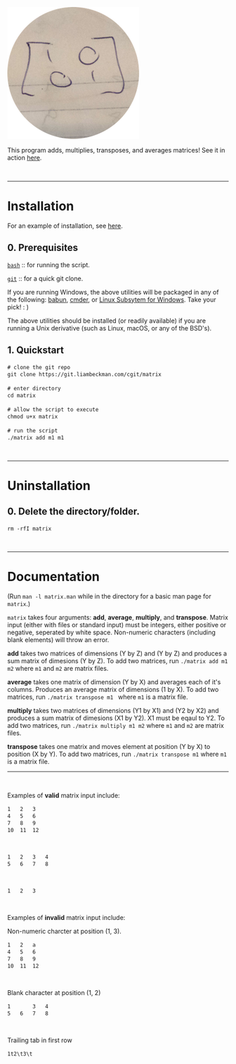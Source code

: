 ![matrix](matrix.png)

This program adds, multiplies, transposes, and averages matrices! See it in action [here](https://asciinema.org/a/zjRyykwFxzX8SYoXAMemrWPk8).

<br />
<hr />

# Installation

For an example of installation, see [here](https://asciinema.org/a/4R4KJhtmdGImK1UHn9x6hIULx).

<h2 class="code">0. Prerequisites</h2>

[`bash`](https://www.gnu.org/software/bash/) :: for running the script.

[`git`](https://git-scm.com/) :: for a quick git clone.

If you are running Windows, the above utilities will be packaged in any of the following: [babun](https://babun.github.io/), [cmder](http://cmder.net/), or [Linux Subsytem for Windows](https://docs.microsoft.com/en-us/windows/wsl/install-win10). Take your pick! : )

The above utilities should be installed (or readily available) if you are running a Unix derivative (such as Linux, macOS, or any of the BSD's).


<h2 class="code">1. Quickstart</h2>

```shell
# clone the git repo
git clone https://git.liambeckman.com/cgit/matrix

# enter directory
cd matrix

# allow the script to execute
chmod u+x matrix

# run the script
./matrix add m1 m1
```

<br />
<hr />

# Uninstallation


<h2 class="code">0. Delete the directory/folder.</h2>

```shell
rm -rfI matrix
```

<br />
<hr />

# Documentation

(Run `man -l matrix.man` while in the directory for a basic man page for `matrix`.)

`matrix` takes four arguments: **add**, **average**, **multiply**, and **transpose**. Matrix input (either with files or standard input) must be integers, either positive or negative, seperated by white space. Non-numeric characters (including blank elements) will throw an error.


**add**
    takes two matrices of dimensions (Y by Z) and (Y by Z) and produces a sum matrix of dimesions (Y by Z). To add two matrices, run `./matrix add m1 m2` where `m1` and `m2` are matrix files.

**average**
    takes one matrix of dimension (Y by X) and averages each of it's columns. Produces an average matrix of dimensions (1 by X). To add two matrices, run `./matrix transpose m1 ` where `m1` is a matrix file.

**multiply**
    takes two matrices of dimensions (Y1 by X1) and (Y2 by X2) and produces a sum matrix of dimesions (X1 by Y2). X1 must be eqaul to Y2. To add two matrices, run `./matrix multiply m1 m2` where `m1` and `m2` are matrix files.

**transpose**
    takes one matrix and moves element at position (Y by X) to position (X by Y). To add two matrices, run `./matrix transpose m1` where `m1` is a matrix file.

<hr />
<br />

Examples of **valid** matrix input include:

```
1   2   3
4   5   6
7   8   9
10  11  12
```
<br />

```
1   2   3   4
5   6   7   8
```
<br />

```
1   2   3
```
<br />

Examples of **invalid** matrix input include:

Non-numeric charcter at position (1, 3).
```
1   2   a
4   5   6
7   8   9
10  11  12
```
<br />

Blank character at position (1, 2)
```
1       3   4
5   6   7   8
```
<br />

Trailing tab in first row
```
1t2\t3\t
```

